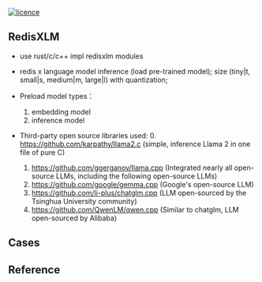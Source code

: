 [![licence](https://img.shields.io/github/license/weedge/redisxlm.svg)](https://github.com/weedge/redisxlm/blob/main/LICENSE)

## RedisXLM
- use rust/c/c++ impl redisxlm modules  

- redis x language model inference (load pre-trained model); size (tiny|t, small|s, medium|m, large|l) with quantization;

- Preload model types：
   1. embedding model
   2. inference model

- Third-party open source libraries used:
    0. https://github.com/karpathy/llama2.c (simple, inference Llama 2 in one file of pure C) 
    1. https://github.com/ggerganov/llama.cpp (Integrated nearly all open-source LLMs, including the following open-source LLMs)
    2. https://github.com/google/gemma.cpp (Google's open-source LLM)
    3. https://github.com/li-plus/chatglm.cpp (LLM open-sourced by the Tsinghua University community)
    4. https://github.com/QwenLM/qwen.cpp (Similar to chatglm, LLM open-sourced by Alibaba)

## Cases

## Reference
